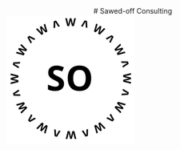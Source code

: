 <center># Sawed-off Consulting</center>

<img src="Sawed-off-logo.svg" alt="Sawed-off Logo" height="256" width="256" class="center-image">


